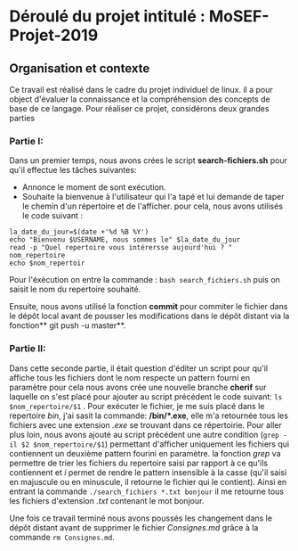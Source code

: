 # Déroulé du projet intitulé : MoSEF-Projet-2019

## Organisation et contexte

Ce travail est réalisé dans le cadre du projet individuel de linux. il a pour object d'évaluer la connaissance et la compréhension des concepts de base de ce langage. Pour réaliser ce projet, considérons deux grandes parties

### Partie I:

Dans un premier temps, nous avons crées le script **search-fichiers.sh** pour qu'il effectue les tâches suivantes: 
- Annonce le moment de sont exécution. 
- Souhaite la bienvenue à l'utilisateur qui l'a tapé et lui demande de taper le chemin d'un répertoire et de l'afficher. 
pour cela, nous avons utilisés le code suivant : 
``` 
la_date_du_jour=$(date +'%d %B %Y') 
echo "Bienvenu $USERNAME, nous sommes le" $la_date_du_jour
read -p "Quel repertoire vous intérersse aujourd'hui ? " nom_repertoire
echo $nom_repertoir

``` 
Pour l'éxécution on entre la commande : ` bash search_fichiers.sh ` puis on saisit le nom du repertoire souhaité.

Ensuite, nous avons utilisé la fonction **commit** pour commiter le fichier dans le dépôt local avant de pousser les modifications dans le dépôt distant via la fonction** git push -u master**.

### Partie II:

Dans cette seconde partie, il était question d'éditer un script pour qu'il affiche tous les fichiers dont le nom respecte un pattern fourni en paramètre pour cela nous avons crée une nouvelle branche **cherif** sur laquelle on s'est placé pour ajouter au script précédent le code suivant: `ls $nom_repertoire/$1` . Pour exécuter le fichier, je me suis placé dans le repertoire *bin*, j'ai sasit la commande: **/bin/*.exe**, elle m'a retournée tous les fichiers avec une extension *.exe* se trouvant dans ce répertoirie. Pour aller plus loin, nous avons ajouté au script précédent une autre condition (` grep -il $2 $nom_repertoire/$1 `) permettant d'afficher uniquement les fichiers qui contiennent un deuxième pattern fourini en paramètre. la fonction *grep* va permettre de trier les fichiers du repertoire saisi par rapport à ce qu'ils contiennent et *i* permet de rendre le pattern insensible à la casse (qu'il saisi en majuscule ou en minuscule, il retourne le fichier qui le contient). Ainsi en entrant la commande `./search_fichiers *.txt bonjour` il me retourne tous les fichiers d'extension *.txt* contenant le mot bonjour. 

Une fois ce travail terminé nous avons poussés les changement dans le dépôt distant avant de supprimer le fichier *Consignes.md* grâce à la commande `rm Consignes.md`. 






